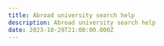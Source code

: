 ```yaml
---
title: Abroad university search help
description: Abroad university search help
date: 2023-10-29T21:00:00.000Z
---
```


